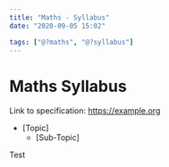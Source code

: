 ```yaml
---
title: "Maths - Syllabus"
date: "2020-09-05 15:02"

tags: ["@?maths", "@?syllabus"]
---
```


# Maths Syllabus
Link to specification: <https://example.org>


* [Topic]
	* [Sub-Topic]

Test
